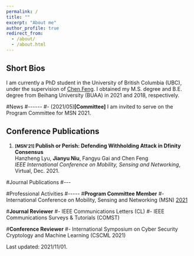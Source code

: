```yaml
---
permalink: /
title: ""
excerpt: "About me"
author_profile: true
redirect_from: 
  - /about/
  - /about.html
---
```


Short Bios
------
I am currently a PhD student in the University of British Columbia (UBC), under the supervision of [Chen Feng](https://engineering.ok.ubc.ca/about/contact/chen-feng/). I obtained my M.S. degree and B.E. degree from Beihang University (BUAA) in 2021 and 2018, respectively.

#News
#------
#- (2021/05)**[Committee]** I am invited to serve on the Program Committee for MSN 2021.

Conference Publications
------
1. **<small>[MSN'21]</small> Publish or Perish: Defending Withholding Attack in Dfinity Consensus**  
Hanzheng Lyu, **Jianyu Niu**, Fangyu Gai and Chen Feng  
_IEEE International Conference on Mobility, Sensing and Networking_, Virtual, Dec. 2021.

#Journal Publications
#---


#Professional Activities
#-----
#**Program Committee Member**
#- International Conference on Mobility, Sensing and Networking (MSN) [2021](https://ieee-msn.org/2021/)

#**Journal Reviewer**
#- IEEE Communications Letters (CL)
#- IEEE Communications Surveys & Tutorials (COMST)

#**Conference Reviewer**
#- International Symposium on Cyber Security Cryptology and Machine Learning (CSCML 2021)

Last updated: 2021/11/01.
